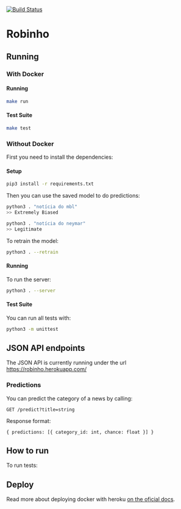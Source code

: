 [![Build Status][ci-svg]][ci-url]

[ci-svg]: https://circleci.com/gh/fake-news-detector/robinho.svg?style=shield
[ci-url]: https://circleci.com/gh/fake-news-detector/robinho

Robinho
=======

## Running

### With Docker

#### Running

```sh
make run
```

#### Test Suite

```sh
make test
```

### Without Docker

First you need to install the dependencies:

#### Setup

```sh
pip3 install -r requirements.txt
```

Then you can use the saved model to do predictions:

```sh
python3 . "notícia do mbl"
>> Extremely Biased

python3 . "notícia do neymar"
>> Legitimate
```

To retrain the model:

```sh
python3 . --retrain
```

#### Running

To run the server:

```sh
python3 . --server
```

#### Test Suite

You can run all tests with:

```sh
python3 -m unittest
```

## JSON API endpoints

The JSON API is currently running under the url https://robinho.herokuapp.com/

### Predictions

You can predict the category of a news by calling:

`GET /predict?title=string`

Response format:

`{ predictions: [{ category_id: int, chance: float }] }`

## How to run

To run tests:

## Deploy

Read more about deploying docker with heroku [on the oficial docs](https://devcenter.heroku.com/articles/container-registry-and-runtime).
